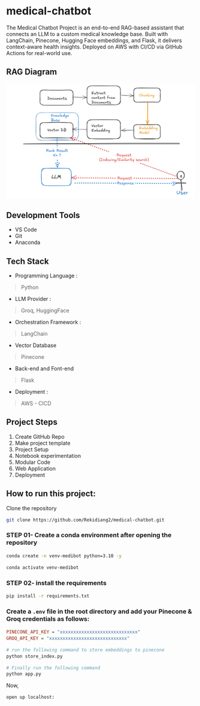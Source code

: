 # medical-chatbot
The Medical Chatbot Project is an end-to-end RAG-based assistant that connects an LLM to a custom medical knowledge base. Built with LangChain, Pinecone, Hugging Face embeddings, and Flask, it delivers context-aware health insights. Deployed on AWS with CI/CD via GitHub Actions for real-world use.

## RAG Diagram

![RAG Diagram](diagram-images/RAG-SYSTEM.png)

## Development Tools
- VS Code
- Git
- Anaconda

## Tech Stack

- Programming Language :
> Python
- LLM Provider :
> Groq, HuggingFace
- Orchestration Framework :
> LangChain
- Vector Database
> Pinecone
-  Back-end and Font-end
> Flask
- Deployment :
> AWS - CICD

## Project Steps

1. Create GitHub Repo
2. Make project template
3. Project Setup
4. Notebook experimentation
5. Modular Code
6. Web Application
7. Deployment

## How to run this project:

Clone the repository

```bash
git clone https://github.com/Rekidiang2/medical-chatbot.git
```
### STEP 01- Create a conda environment after opening the repository

```bash
conda create -n venv-medibot python=3.10 -y
```

```bash
conda activate venv-medibot
```


### STEP 02- install the requirements
```bash
pip install -r requirements.txt
```


### Create a `.env` file in the root directory and add your Pinecone & Groq credentials as follows:

```ini
PINECONE_API_KEY = "xxxxxxxxxxxxxxxxxxxxxxxxxxxxx"
GROQ_API_KEY = "xxxxxxxxxxxxxxxxxxxxxxxxxxxxx"
```


```bash
# run the following command to store embeddings to pinecone
python store_index.py
```

```bash
# Finally run the following command
python app.py
```

Now,
```bash
open up localhost:
```






